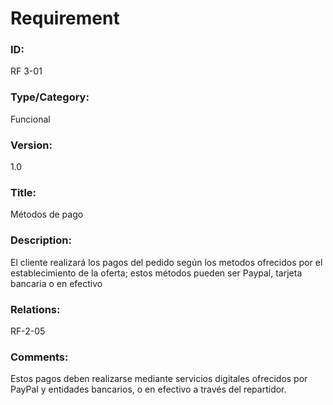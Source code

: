 # Requirement

### ID:

RF 3-01

### Type/Category:

Funcional

### Version:

1.0

### Title:

Métodos de pago

### Description:

El cliente realizará los pagos del pedido según los metodos ofrecidos por el establecimiento de la oferta; estos métodos pueden ser Paypal, tarjeta bancaria o en efectivo

### Relations:

RF-2-05

### Comments:

Estos pagos deben realizarse mediante servicios digitales ofrecidos por PayPal y entidades bancarios, o en efectivo a través del repartidor.
